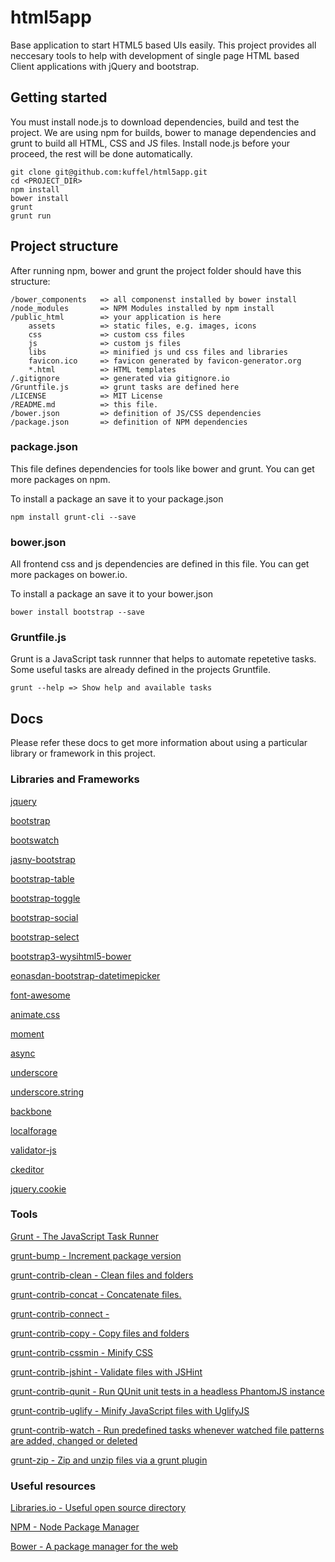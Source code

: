 # html5app

Base application to start HTML5 based UIs easily. This project provides all neccesary tools to help with development of single page HTML based Client applications with jQuery and bootstrap.

## Getting started

You must install node.js to download dependencies, build and test the project. We are using npm for builds, bower to manage dependencies and grunt to build all HTML, CSS and JS files. Install node.js before your proceed, the rest will be done automatically.

    git clone git@github.com:kuffel/html5app.git
    cd <PROJECT_DIR>
    npm install
    bower install
    grunt
    grunt run


## Project structure

After running npm, bower and grunt the project folder should have this structure:

    /bower_components   => all componenst installed by bower install
    /node_modules       => NPM Modules installed by npm install
    /public_html        => your application is here
        assets          => static files, e.g. images, icons
        css             => custom css files
        js              => custom js files
        libs            => minified js und css files and libraries
        favicon.ico     => favicon generated by favicon-generator.org
        *.html          => HTML templates
    /.gitignore         => generated via gitignore.io
    /Gruntfile.js       => grunt tasks are defined here
    /LICENSE            => MIT License
    /README.md          => this file.
    /bower.json         => definition of JS/CSS dependencies
    /package.json       => definition of NPM dependencies


### package.json

This file defines dependencies for tools like bower and grunt. You can get more packages on npm.

To install a package an save it to your package.json

    npm install grunt-cli --save

### bower.json

All frontend css and js dependencies are defined in this file. You can get more packages on bower.io.

To install a package an save it to your bower.json

    bower install bootstrap --save

### Gruntfile.js

Grunt is a JavaScript task runnner that helps to automate repetetive tasks. Some useful tasks are already defined in the projects Gruntfile.

    grunt --help => Show help and available tasks


## Docs

Please refer these docs to get more information about using a particular library or framework in this project.

### Libraries and Frameworks

[jquery](https://jquery.com/)

[bootstrap](http://getbootstrap.com/)

[bootswatch](http://bootswatch.com/)

[jasny-bootstrap](http://www.jasny.net/bootstrap/)

[bootstrap-table](http://bootstrap-table.wenzhixin.net.cn/)

[bootstrap-toggle](http://www.bootstraptoggle.com/)

[bootstrap-social](https://lipis.github.io/bootstrap-social/)

[bootstrap-select](https://silviomoreto.github.io/bootstrap-select/)

[bootstrap3-wysihtml5-bower](https://github.com/Waxolunist/bootstrap3-wysihtml5-bower)

[eonasdan-bootstrap-datetimepicker](https://github.com/Eonasdan/bootstrap-datetimepicker)

[font-awesome](http://fontawesome.io/)

[animate.css](https://daneden.github.io/animate.css/)

[moment](http://momentjs.com/)

[async](http://caolan.github.io/async/)

[underscore](http://underscorejs.org/)

[underscore.string](http://gabceb.github.io/underscore.string.site/)

[backbone](http://backbonejs.org/)

[localforage](https://localforage.github.io/localForage/)

[validator-js](https://github.com/chriso/validator.js)

[ckeditor](http://ckeditor.com/)

[jquery.cookie](https://github.com/carhartl/jquery-cookie)

### Tools

[Grunt - The JavaScript Task Runner](http://gruntjs.com/)

[grunt-bump - Increment package version](https://github.com/vojtajina/grunt-bump)

[grunt-contrib-clean - Clean files and folders](https://github.com/gruntjs/grunt-contrib-clean)

[grunt-contrib-concat - Concatenate files.]()

[grunt-contrib-connect - ](https://github.com/gruntjs/grunt-contrib-concat)

[grunt-contrib-copy - Copy files and folders](https://github.com/gruntjs/grunt-contrib-copy)

[grunt-contrib-cssmin - Minify CSS](https://github.com/gruntjs/grunt-contrib-cssmin)

[grunt-contrib-jshint - Validate files with JSHint](https://github.com/gruntjs/grunt-contrib-jshint)

[grunt-contrib-qunit - Run QUnit unit tests in a headless PhantomJS instance](https://github.com/gruntjs/grunt-contrib-qunit)

[grunt-contrib-uglify - Minify JavaScript files with UglifyJS](https://github.com/gruntjs/grunt-contrib-uglify)

[grunt-contrib-watch - Run predefined tasks whenever watched file patterns are added, changed or deleted](https://github.com/gruntjs/grunt-contrib-watch)

[grunt-zip - Zip and unzip files via a grunt plugin](https://github.com/twolfson/grunt-zip)

### Useful resources

[Libraries.io - Useful open source directory](https://libraries.io/)

[NPM - Node Package Manager](https://www.npmjs.com/)

[Bower - A package manager for the web](https://bower.io/)
